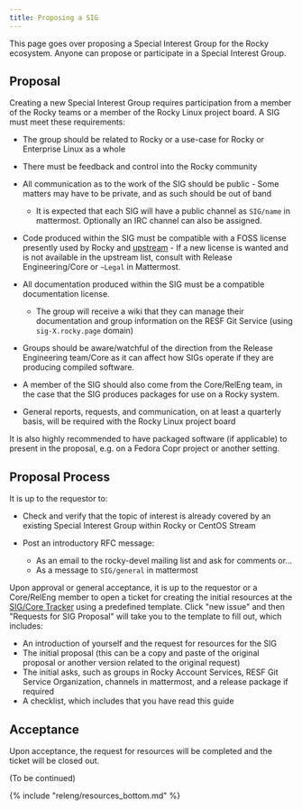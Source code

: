 ```yaml
---
title: Proposing a SIG
---
```


This page goes over proposing a Special Interest Group for the Rocky ecosystem.
Anyone can propose or participate in a Special Interest Group.

## Proposal

Creating a new Special Interest Group requires participation from a member of the Rocky teams or a member of the Rocky Linux project board. A SIG must meet these requirements:

* The group should be related to Rocky or a use-case for Rocky or Enterprise Linux as a whole
* There must be feedback and control into the Rocky community
* All communication as to the work of the SIG should be public - Some matters may have to be private, and as such should be out of band

    * It is expected that each SIG will have a public channel as `SIG/name` in mattermost. Optionally an IRC channel can also be assigned.

* Code produced within the SIG must be compatible with a FOSS license presently used by Rocky and [upstream](https://docs.fedoraproject.org/en-US/legal/) - If a new license is wanted and is not available in the upstream list, consult with Release Engineering/Core or `~Legal` in Mattermost.
* All documentation produced within the SIG must be a compatible documentation license.

    * The group will receive a wiki that they can manage their documentation and group information on the RESF Git Service (using `sig-X.rocky.page` domain)

* Groups should be aware/watchful of the direction from the Release Engineering team/Core as it can affect how SIGs operate if they are producing compiled software.
* A member of the SIG should also come from the Core/RelEng team, in the case that the SIG produces packages for use on a Rocky system.
* General reports, requests, and communication, on at least a quarterly basis, will be required with the Rocky Linux project board

It is also highly recommended to have packaged software (if applicable) to present in the proposal, e.g. on a Fedora Copr project or another setting.

## Proposal Process

It is up to the requestor to:

* Check and verify that the topic of interest is already covered by an existing Special Interest Group within Rocky or CentOS Stream
* Post an introductory RFC message:

    * As an email to the rocky-devel mailing list and ask for comments or...
    * As a message to `SIG/general` in mattermost

Upon approval or general acceptance, it is up to the requestor or a Core/RelEng member to open a ticket for creating the initial resources at the [SIG/Core Tracker](https://git.resf.org/sig_core/meta/issues) using a predefined template. Click "new issue" and then "Requests for SIG Proposal" will take you to the template to fill out, which includes:

  * An introduction of yourself and the request for resources for the SIG
  * The initial proposal (this can be a copy and paste of the original proposal or another version related to the original request)
  * The initial asks, such as groups in Rocky Account Services, RESF Git Service Organization, channels in mattermost, and a release package if required
  * A checklist, which includes that you have read this guide                                                                                                                                                        

## Acceptance

Upon acceptance, the request for resources will be completed and the ticket will be closed out.

(To be continued)

{% include "releng/resources_bottom.md" %}
